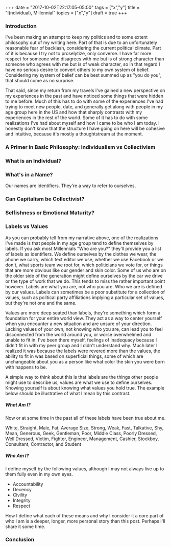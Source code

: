 +++
date = "2017-10-02T22:17:05-05:00"
tags = ["x","y"]
title = "I(ndividual), Millennial"
topics = ["x","y"]
draft = true
+++

### Introduction

I've been making an attempt to keep my politics and to some extent philosophy out of my writing here.  Part of that is due to an unfortunately reasonable fear of backlash, considering the current political climate.  Part of it is because I try not to proselytize, only converse.  I have far more respect for someone who disagrees with me but is of strong character than someone who agrees with me but is of weak character, so in that regard I have no serious desire to convert others to my own system of belief.  Considering my system of belief can be best summed up as "you do you", that should come as no surprise.

That said, since my return from my travels I've gained a new perspective on my experiences in the past and have noticed some things that were hidden to me before.  Much of this has to do with some of the experiences I've had trying to meet new people, date, and generally get along with people in my age group here in the US and how that sharply contrasts with my experiences in the rest of the world.  Some of it has to do with some realizations I've had about myself and how I came to be who I am today.  I honestly don't know that the structure I have going on here will be cohesive and intuitive, because it's mostly a thoughtstream at the moment.

### A Primer in Basic Philosophy: Individualism vs Collectivism

### What is an Individual?

### What's in a Name?

Our names are identifiers.  They're a way to refer to ourselves.  

### Can Capitalism be Collectivist?

### Selfishness or Emotional Maturity?

### Labels vs Values

As you can probably tell from my narrative above, one of the realizations I've made is that people in my age group tend to define themselves by labels.  If you ask most Millennials "Who are you?" they'll provide you a list of labels as identifiers.  We define ourselves by the clothes we wear, the phone we carry, which text editor we use, whether we use Facebook or we don't, what sports team we root for, which politicians we vote for, or things that are more obvious like our gender and skin color.  Some of us who are on the older side of the generation might define ourselves by the car we drive or the type of work that we do.  This tends to miss the rather important point however.  Labels are what you are, not who you are.  Who we are is defined by our values.  Labels can sometimes be a poor substitute for a collection of values, such as political party affiliations implying a particular set of values, but they're not one and the same.

Values are more deep seated than labels, they're something which form a foundation for your entire world view.  They act as a way to center yourself when you encounter a new situation and are unsure of your direction.  Lacking values of your own, not knowing who you are, can lead you to feel disconnected from the world around you, or worse overwhelmed and unable to fit in.  I've been there myself, feelings of inadequacy because I didn't fit in with my peer group and I didn't understand why.  Much later I realized it was because the labels were revered more than the values, the ability to fit in was based on superficial things, some of which are unchangeable about you as a person like what color the skin you were born with happens to be.

A simple way to think about this is that labels are the things other people might use to describe us, values are what we use to define ourselves.  Knowing yourself is about knowing what values you hold true.  The example below should be illustrative of what I mean by this contrast.

##### What Am I?

Now or at some time in the past all of these labels have been true about me.

White, Straight, Male, Fat, Average Size, Strong, Weak, Fast, Talkative, Shy, Mean, Generous, Geek, Gentleman, Poor, Middle Class, Poorly Dressed, Well Dressed, Victim, Fighter, Engineer, Management, Cashier, Stockboy, Consultant, Contractor, and Student

##### Who Am I?

I define myself by the following values, although I may not always live up to them fully even in my own eyes.

* Accountability
* Decency
* Civility
* Integrity
* Respect

How I define what each of these means and why I consider it a core part of who I am is a deeper, longer, more personal story than this post.  Perhaps I'll share it some time.

### Conclusion
